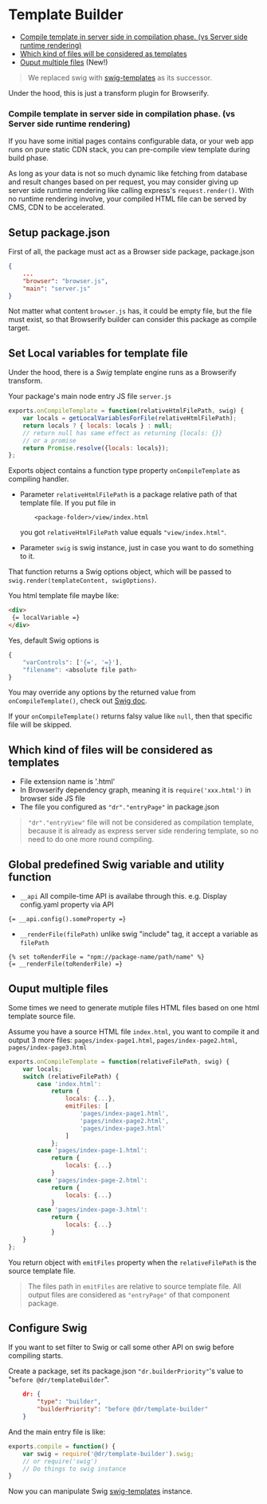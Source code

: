Template Builder
=========

- [Compile template in server side in compilation phase. (vs Server side runtime rendering)](#compile-template-in-server-side-in-compilation-phase-vs-server-side-runtime-rendering)
- [Which kind of files will be considered as templates](#which-kind-of-files-will-be-considered-as-templates)
- [Ouput multiple files](#ouput-multiple-files) (New!)

> We replaced swig with [swig-templates](https://www.npmjs.com/package/swig-templates) as its successor.

Under the hood, this is just a transform plugin for Browserify.


### Compile template in server side in compilation phase. (vs Server side runtime rendering)

If you have some initial pages contains configurable data, or your web app runs on pure static CDN stack, you can pre-compile view template during build phase.

As long as your data is not so much dynamic like fetching from database and result changes based on per request, you may consider giving up server side runtime rendering like calling express's  `request.render()`. With no runtime rendering
involve, your compiled HTML file can be served by CMS, CDN to be accelerated.

Setup package.json
-----------
First of all, the package must act as a Browser side package,
package.json
```json
{
	...
	"browser": "browser.js",
	"main": "server.js"
}
```
Not matter what content `browser.js` has, it could be empty file, but the file must exist,
so that Browserify builder can consider this package as compile target.

Set Local variables for template file
-----------
Under the hood, there is a *Swig* template engine runs as a Browserify transform.

Your package's main node entry JS file `server.js`
```js
exports.onCompileTemplate = function(relativeHtmlFilePath, swig) {
	var locals = getLocalVariablesForFile(relativeHtmlFilePath);
	return locals ? { locals: locals } : null;
	// return null has same effect as returning {locals: {}}
	// or a promise
	return Promise.resolve({locals: locals});
};
```
Exports object contains a function type property `onCompileTemplate` as compiling handler.

- Parameter `relativeHtmlFilePath` is a package relative path of that template file. If you put file in
	```
		<package-folder>/view/index.html
	```
	you got `relativeHtmlFilePath` value equals `"view/index.html"`.

- Parameter `swig` is swig instance, just in case you want to do something to it.

That function returns a Swig options object, which will be passed to `swig.render(templateContent, swigOptions)`.

You html template file maybe like:

```html
<div>
 {= localVariable =}
</div>
```
Yes, default Swig options is
```javascript
{
	"varControls": ['{=', '=}'],
	"filename": <absolute file path>
}
```
You may override any options by the returned value from `onCompileTemplate()`, check out [Swig doc](http://paularmstrong.github.io/swig/docs/api/#render).

If your `onCompileTemplate()` returns falsy value like `null`, then that specific file will be skipped.

## Which kind of files will be considered as templates
- File extension name is '.html'
- In Browserify dependency graph, meaning it is `require('xxx.html')` in browser side JS file
- The file you configured as `"dr"."entryPage"` in package.json
 > `"dr"."entryView"` file will not be considered as compilation template, because it is already as express server side rendering template, so no need to do one more round compiling.

Global predefined Swig variable and utility function
-----------
- `__api` All compile-time API is availabe through this.
e.g. Display config.yaml property via API
```
{= __api.config().someProperty =}
```
- `__renderFile(filePath)` unlike swig "include" tag, it accept a variable as `filePath`
```
{% set toRenderFile = "npm://package-name/path/name" %}
{= __renderFile(toRenderFile) =}
```

## Ouput multiple files
Some times we need to generate mutiple files HTML files based on one html template source file.

Assume you have a source HTML file `index.html`, you want to compile it and output 3 more files: `pages/index-page1.html`, `pages/index-page2.html`, `pages/index-page3.html`

```js
exports.onCompileTemplate = function(relativeFilePath, swig) {
	var locals;
	switch (relativeFilePath) {
		case 'index.html':
			return {
				locals: {...},
				emitFiles: [
					'pages/index-page1.html',
					'pages/index-page2.html',
					'pages/index-page3.html'
				]
			};
		case 'pages/index-page-1.html':
			return {
				locals: {...}
			}
		case 'pages/index-page-2.html':
			return {
				locals: {...}
			}
		case 'pages/index-page-3.html':
			return {
				locals: {...}
			}
	}
};
```
You return object with `emitFiles` property when the `relativeFilePath` is the source template file.

> The files path in `emitFiles` are relative to source template file. All output files are considered as `"entryPage"` of that component package.


Configure Swig
-----------
If you want to set filter to Swig or call some other API on swig before compiling starts.

Create a package, set its package.json `"dr.builderPriority"`'s value to "`before @dr/templateBuilder`".

```json
	dr: {
		"type": "builder",
		"builderPriority": "before @dr/template-builder"
	}
```

And the main entry file is like:

```javascript
exports.compile = function() {
	var swig = require('@dr/template-builder').swig;
	// or require('swig')
	// Do things to swig instance
}
```
Now you can manipulate Swig [swig-templates](https://github.com/node-swig/swig-templates) instance.
